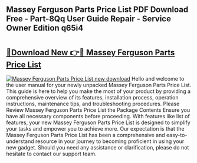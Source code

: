 ## Massey Ferguson Parts Price List PDF Download Free - Part-8Qq User Guide Repair - Service Owner Edition q65i4

# <h2><a href="http://bc46480.oget.top/?id=Massey+Ferguson+Parts+Price+List">🔗Download New 👉🔴 Massey Ferguson Parts Price List</a></h2>

[![Massey Ferguson Parts Price List new download](https://i.imgur.com/5g1atiW.png)](http://bc46480.oget.top/?id=Massey+Ferguson+Parts+Price+List)
Hello and welcome to the user manual for your newly unpacked Massey Ferguson Parts Price List. This guide is here to help you make the most of your product by providing a comprehensive overview of its features, installation process, operation instructions, maintenance tips, and troubleshooting procedures. Please Review Massey Ferguson Parts Price List the Package Contents Ensure you have all necessary components before proceeding. With features like list of features, your new Massey Ferguson Parts Price List is designed to simplify your tasks and empower you to achieve more. Our expectation is that the Massey Ferguson Parts Price List has been a comprehensive and easy-to-understand resource in your journey to becoming proficient in using your new gadget. Should you need any assistance or clarification, please do not hesitate to contact our support team.
